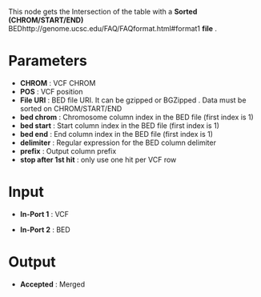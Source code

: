 This node gets the Intersection of the table with a  **Sorted (CHROM/START/END)**  BEDhttp://genome.ucsc.edu/FAQ/FAQformat.html#format1  **file** .

# Parameters #


  * **CHROM** : VCF CHROM
  * **POS** : VCF position
  * **File URI** : BED file URI. It can be gzipped or BGZipped . Data must be sorted on CHROM/START/END
  * **bed chrom** : Chromosome column index in the BED file (first index is 1)
  * **bed start** : Start column index in the BED file (first index is 1)
  * **bed end** : End column index in the BED file (first index is 1)
  * **delimiter** : Regular expression for the BED column delimiter
  * **prefix** : Output column prefix
  * **stop after 1st hit** : only use one hit per VCF row

# Input #

  * **In-Port 1** : VCF

  * **In-Port 2** : BED

# Output #


  * **Accepted** : Merged